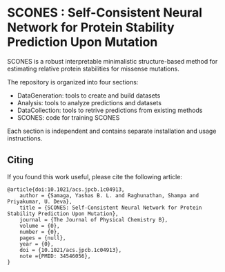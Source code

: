# SCONES : Self-Consistent Neural Network for Protein Stability Prediction Upon Mutation

SCONES is a robust interpretable minimalistic structure-based method for estimating relative protein stabilities for missense mutations.

The repository is organized into four sections:
- DataGeneration: tools to create and build datasets
- Analysis: tools to analyze predictions and datasets
- DataCollection: tools to retrive predictions from existing methods
- SCONES: code for training SCONES

Each section is independent and contains separate installation and usage instructions.

## Citing

If you found this work useful, please cite the following article:

```
@article{doi:10.1021/acs.jpcb.1c04913,
	author = {Samaga, Yashas B. L. and Raghunathan, Shampa and Priyakumar, U. Deva},
	title = {SCONES: Self-Consistent Neural Network for Protein Stability Prediction Upon Mutation},
	journal = {The Journal of Physical Chemistry B},
	volume = {0},
	number = {0},
	pages = {null},
	year = {0},
	doi = {10.1021/acs.jpcb.1c04913},
	note ={PMID: 34546056},
}
```